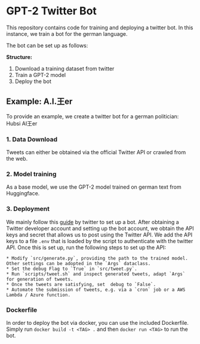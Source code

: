 # GPT-2 Twitter Bot

This repository contains code for training and deploying a twitter bot.
In this instance, we train a bot for the german language.

The bot can be set up as follows:

**Structure:**
1. Download a training dataset from twitter 
2. Train a GPT-2 model
3. Deploy the bot

## Example: A.I.王er

To provide an example, we create a twitter bot for a german politician: Hubsi AI王er

### 1. Data Download

Tweets can either be obtained via the official Twitter API or crawled from the web.

### 2. Model training

As a base model, we use the GPT-2 model trained on german text from Huggingface.

### 3. Deployment

We mainly follow this [guide](https://developer.twitter.com/en/docs/tutorials/how-to-create-a-twitter-bot-with-twitter-api-v2) by twitter to set up a bot.
After obtaining a Twitter developer account and setting up the bot account, we obtain the API keys and secret that allows us to post using the Twitter API.
We add the API keys to a file `.env` that is loaded by the script to authenticate with the twitter API.
Once this is set up, run the following steps to set up the API:

    * Modify `src/generate.py`, providing the path to the trained model. Other settings can be adopted in the `Args` dataclass.
    * Set the debug Flag to `True` in `src/tweet.py`.
    * Run `scripts/tweet.sh` and inspect generated tweets, adapt `Args` for generation of tweets.
    * Once the tweets are satisfying, set  debug to `False`.
    * Automate the submission of tweets, e.g. via a `cron` job or a AWS Lambda / Azure function.

### Dockerfile
In order to deploy the bot via docker, you can use the included Dockerfile.
Simply run `docker build -t <TAG> .` and then `docker run <TAG>` to run the bot.